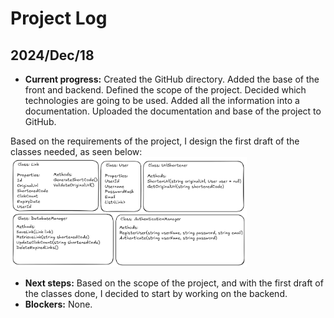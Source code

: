 # Project Log

## 2024/Dec/18
- **Current progress:** 
Created the GitHub directory.
Added the base of the front and backend.
Defined the scope of the project.
Decided which technologies are going to be used.
Added all the information into a documentation.
Uploaded the documentation and base of the project to GitHub.

Based on the requirements of the project, I design the first draft of the classes needed, as seen below:
<img alt="Classes Draft" src="./img/backend-first-draft.png" width=75%>

- **Next steps:** 
Based on the scope of the project, and with the first draft of the classes done, I decided to start by working on the backend.
- **Blockers:**
None.
